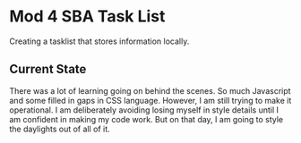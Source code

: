 # Mod 4 SBA Task List
Creating a tasklist that stores information locally.

## Current State

There was a lot of learning going on behind the scenes.  So much Javascript and some filled in gaps in CSS language.  However, I am still trying to make it operational.  I am deliberately
avoiding losing myself in style details until I am confident in making my code work.  But on that day, I am going to style the daylights out of all of it.

